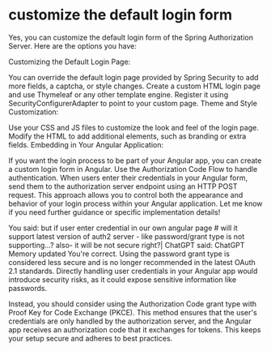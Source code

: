 # customize the default login form
Yes, you can customize the default login form of the Spring Authorization Server. Here are the options you have:

Customizing the Default Login Page:

You can override the default login page provided by Spring Security to add more fields, a captcha, or style changes.
Create a custom HTML login page and use Thymeleaf or any other template engine. Register it using SecurityConfigurerAdapter to point to your custom page.
Theme and Style Customization:

Use your CSS and JS files to customize the look and feel of the login page.
Modify the HTML to add additional elements, such as branding or extra fields.
Embedding in Your Angular Application:

If you want the login process to be part of your Angular app, you can create a custom login form in Angular.
Use the Authorization Code Flow to handle authentication. When users enter their credentials in your Angular form, send them to the authorization server endpoint using an HTTP POST request.
This approach allows you to control both the appearance and behavior of your login process within your Angular application. Let me know if you need further guidance or specific implementation details!






You said:
but if user enter credential in our own angular page # will it support latest version of auth2 server - like password/grant type is not supporting...?
also- it will be not secure  right?|
ChatGPT said:
ChatGPT
Memory updated
You're correct. Using the password grant type is considered less secure and is no longer recommended in the latest OAuth 2.1 standards. Directly handling user credentials in your Angular app would introduce security risks, as it could expose sensitive information like passwords.

Instead, you should consider using the Authorization Code grant type with Proof Key for Code Exchange (PKCE). This method ensures that the user's credentials are only handled by the authorization server, and the Angular app receives an authorization code that it exchanges for tokens. This keeps your setup secure and adheres to best practices.
